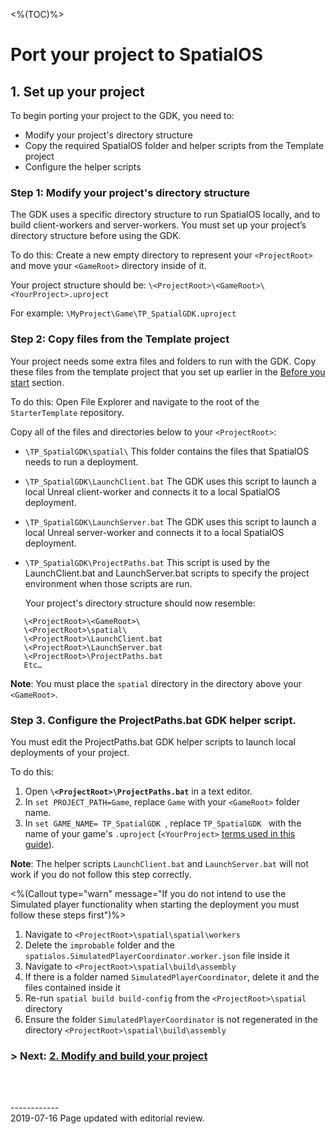 <%(TOC)%>

# Port your project to SpatialOS

## 1. Set up your project

To begin porting your project to the GDK, you need to:

* Modify your project's directory structure
* Copy the required SpatialOS folder and helper scripts from the Template project
* Configure the helper scripts

### Step 1: Modify your project's directory structure

The GDK uses a specific directory structure to run SpatialOS locally, and to build client-workers and server-workers. You must set up your project’s directory structure before using the GDK. 

To do this: Create a new empty directory to represent your `<ProjectRoot>` and move your `<GameRoot>` directory inside of it.  

Your project structure should be:  `\<ProjectRoot>\<GameRoot>\<YourProject>.uproject`<br/>

For example:
`\MyProject\Game\TP_SpatialGDK.uproject`

### Step 2: Copy files from the Template project

Your project needs some extra files and folders to run with the GDK. Copy these files from the template project that you set up earlier in the [Before you start]({{urlRoot}}/content/tutorials/tutorial-porting-guide#before-you-start) section.

To do this: Open File Explorer and navigate to the root of the `StarterTemplate` repository.

Copy all of the files and directories below to your `<ProjectRoot>`:  

* `\TP_SpatialGDK\spatial\` This folder contains the files that SpatialOS needs to run a deployment.
*  `\TP_SpatialGDK\LaunchClient.bat` 
  The GDK uses this script to launch a local Unreal client-worker and connects it to a local SpatialOS deployment. 
* `\TP_SpatialGDK\LaunchServer.bat`
  The GDK uses this script to launch a local Unreal server-worker and connects it to a local SpatialOS deployment.
* `\TP_SpatialGDK\ProjectPaths.bat`
  This script is used by the LaunchClient.bat and LaunchServer.bat scripts to specify the project environment when those scripts are run. 

   Your project's directory structure should now resemble:

```
   \<ProjectRoot>\<GameRoot>\
   \<ProjectRoot>\spatial\
   \<ProjectRoot>\LaunchClient.bat 
   \<ProjectRoot>\LaunchServer.bat
   \<ProjectRoot>\ProjectPaths.bat
   Etc…
```

**Note**: You must place the `spatial` directory in the directory above your `<GameRoot>`.
<br/>

### Step 3. Configure the ProjectPaths.bat GDK helper script.

You must edit the ProjectPaths.bat GDK helper scripts to launch local deployments of your project.

To do this: 

1. Open **`\<ProjectRoot>\ProjectPaths.bat`** in a text editor.  
1. In `set PROJECT_PATH=Game`, replace `Game` with your `<GameRoot>` folder name.  
1. In `set GAME_NAME= TP_SpatialGDK `, replace `TP_SpatialGDK ` with the name of your game's `.uproject` (`<YourProject>` [terms used in this guide]({{urlRoot}}/content/tutorials/tutorial-porting-guide#terms-used-in-this-guide)).  

**Note**: The helper scripts `LaunchClient.bat` and `LaunchServer.bat` will not work if you do not follow this step correctly. 

<%(Callout type="warn" message="If you do not intend to use the Simulated player functionality when starting the deployment you must follow these steps first")%>

1. Navigate to `<ProjectRoot>\spatial\spatial\workers`  
1. Delete the `improbable` folder and the `spatialos.SimulatedPlayerCoordinator.worker.json` file inside it  
1. Navigate to `<ProjectRoot>\spatial\build\assembly`  
1. If there is a folder named `SimulatedPlayerCoordinator`, delete it and the files contained inside it  
1. Re-run `spatial build build-config` from the `<ProjectRoot>\spatial` directory  
1. Ensure the folder `SimulatedPlayerCoordinator` is not regenerated in the directory `<ProjectRoot>\spatial\build\assembly`  

### **> Next:** [2. Modify and build your project]({{urlRoot}}/content/tutorials/porting-guide/tutorial-portingguide-build)

<br/>

<br/>------------<br/>2019-07-16 Page updated with editorial review.<br/>
